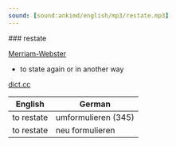 ```yaml
---
sound: [sound:ankimd/english/mp3/restate.mp3]
---
```


\### restate

[Merriam-Webster](https://www.merriam-webster.com/dictionary/restate)

- to state again or in another way

[dict.cc](https://www.dict.cc/restate)

| English        | German       |
| -------------- | ------------ |
| to restate | umformulieren (345) |
| to restate | neu formulieren |
